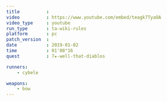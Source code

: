 ```yaml
---
title          :
video          : https://www.youtube.com/embed/teagk7TyaOA
video_type     : youtube
run_type       : ta-wiki-rules
platform       : pc
patch_version  :
date           : 2019-01-02
time           : 01'08"16
quest          : 7★-well-that-diablos

runners:
    - cybele

weapons:
    - bow
---
```


